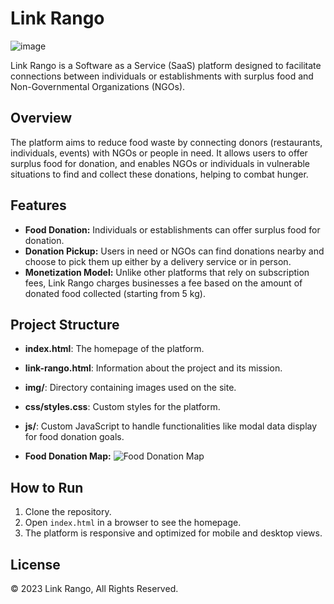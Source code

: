 # Link Rango
![image](https://github.com/user-attachments/assets/d2b40a78-3a15-4f38-9da4-f5fdfdc942b9)

Link Rango is a Software as a Service (SaaS) platform designed to facilitate connections between individuals or establishments with surplus food and Non-Governmental Organizations (NGOs).

## Overview

The platform aims to reduce food waste by connecting donors (restaurants, individuals, events) with NGOs or people in need. It allows users to offer surplus food for donation, and enables NGOs or individuals in vulnerable situations to find and collect these donations, helping to combat hunger.

## Features

- **Food Donation:** Individuals or establishments can offer surplus food for donation.
- **Donation Pickup:** Users in need or NGOs can find donations nearby and choose to pick them up either by a delivery service or in person.
- **Monetization Model:** Unlike other platforms that rely on subscription fees, Link Rango charges businesses a fee based on the amount of donated food collected (starting from 5 kg).

## Project Structure

- **index.html**: The homepage of the platform.
- **link-rango.html**: Information about the project and its mission.
- **img/**: Directory containing images used on the site.
- **css/styles.css**: Custom styles for the platform.
- **js/**: Custom JavaScript to handle functionalities like modal data display for food donation goals.

- **Food Donation Map:**
![Food Donation Map](img/brazil-hungry-map.svg)


## How to Run

1. Clone the repository.
2. Open `index.html` in a browser to see the homepage.
3. The platform is responsive and optimized for mobile and desktop views.

## License

© 2023 Link Rango, All Rights Reserved.
